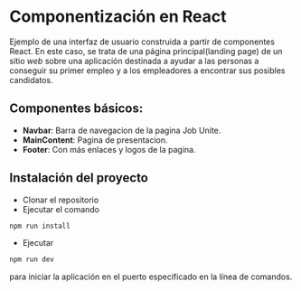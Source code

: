 # Componentización en React

Ejemplo de una interfaz de usuario construida a partir de componentes React. En este caso, se trata de una página principal(landing page) de un sitio *web* sobre una aplicación destinada a ayudar a las personas a conseguir su primer empleo y a los empleadores a encontrar sus posibles candidatos.

## Componentes básicos:

- **Navbar**: Barra de navegacion de la pagina Job Unite.
- **MainContent**: Pagina de presentacion.
- **Footer**: Con más enlaces y logos de la pagina.

## Instalación del proyecto

- Clonar el repositorio
- Ejecutar el comando
```bash
npm run install
```
- Ejecutar
```bash
npm run dev
```
para iniciar la aplicación en el puerto especificado en la línea de comandos. 